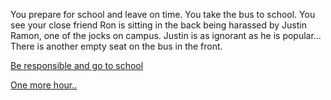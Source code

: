 You prepare for school and leave on time. You take the bus to school. You see your close friend Ron is sitting in the back being harassed by Justin Ramon, one of the jocks on campus. Justin is as ignorant as he is popular… There is another empty seat on the bus in the front. 

[Be responsible and go to school](be-responsible.md)

[One more hour..](sleep.md)